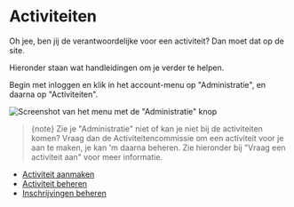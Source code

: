 # Activiteiten

Oh jee, ben jij de verantwoordelijke voor een activiteit? Dan moet dat op de site.

Hieronder staan wat handleidingen om je verder te helpen.

Begin met inloggen en klik in het account-menu op "Administratie", en daarna op "Activiteiten".

![Screenshot van het menu met de "Administratie" knop](../img/act-guide-1.png)

> {note} Zie je "Administratie" niet of kan je niet bij de activiteiten komen?
> Vraag dan de Activiteitencommissie om een activiteit voor je aan te maken, je kan 'm daarna beheren.
> Zie hieronder bij "Vraag een activiteit aan" voor meer informatie.

- [Activiteit aanmaken](./activities-create.md)
- [Activiteit beheren](./activities-manage.md)
- [Inschrijvingen beheren](./activities-enrollments.md)
